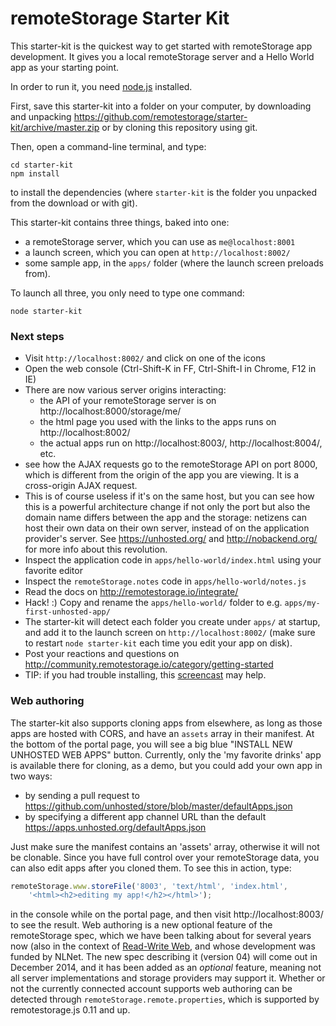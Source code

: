 remoteStorage Starter Kit
=========================

This starter-kit is the quickest way to get started with remoteStorage app
development. It gives you a local remoteStorage server and a Hello World app
as your starting point.

In order to run it, you need
[node.js](http://nodejs.org/download/) installed.

First, save this starter-kit into a folder on your computer, by downloading
and unpacking https://github.com/remotestorage/starter-kit/archive/master.zip
or by cloning this repository using git.

Then, open a command-line terminal, and type:

    cd starter-kit
    npm install
    
to install the dependencies (where `starter-kit` is the folder you unpacked from
the download or with git).

This starter-kit contains three things, baked into one:

  * a remoteStorage server, which you can use as `me@localhost:8001`
  * a launch screen, which you can open at `http://localhost:8002/`
  * some sample app, in the `apps/` folder (where the launch screen preloads from).

To launch all three, you only need to type one command:

    node starter-kit


### Next steps

* Visit `http://localhost:8002/` and click on one of the icons
* Open the web console (Ctrl-Shift-K in FF, Ctrl-Shift-I in Chrome, F12 in IE)
* There are now various server origins interacting:
  * the API of your remoteStorage server is on http://localhost:8000/storage/me/
  * the html page you used with the links to the apps runs on http://localhost:8002/
  * the actual apps run on http://localhost:8003/, http://localhost:8004/, etc.
* see how the AJAX requests go to the remoteStorage API on port 8000, which is different
    from the origin of the app you are viewing. It is a cross-origin AJAX request.
* This is of course useless if it's on the same host, but you can see how this is
    a powerful architecture change if not only the port but also the domain name
    differs between the app and the storage: netizens can host their own data on
    their own server, instead of on the application provider's server. See
    https://unhosted.org/ and http://nobackend.org/ for more info about this revolution.
* Inspect the application code in `apps/hello-world/index.html` using your favorite editor
* Inspect the `remoteStorage.notes` code in `apps/hello-world/notes.js`
* Read the docs on http://remotestorage.io/integrate/
* Hack! :) Copy and rename the `apps/hello-world/` folder to e.g. `apps/my-first-unhosted-app/`
* The starter-kit will detect each folder you create under `apps/` at startup, and add
    it to the launch screen on `http://localhost:8002/` (make sure to restart `node starter-kit`
    each time you edit your app on disk).
* Post your reactions and questions on 
    http://community.remotestorage.io/category/getting-started
* TIP: if you had trouble installing, this [screencast](//www.youtube.com/embed/eGNJRyb5iJs) may help.

### Web authoring

The starter-kit also supports cloning apps from elsewhere, as long as those apps are hosted with CORS,
and have an `assets` array in their manifest. At the bottom of the portal page, you will see a big blue
"INSTALL NEW UNHOSTED WEB APPS" button. Currently, only the 'my favorite drinks' app is available there
for cloning, as a demo, but you could add your own app in two ways:

* by sending a pull request to https://github.com/unhosted/store/blob/master/defaultApps.json
* by specifying a different app channel URL than the default https://apps.unhosted.org/defaultApps.json

Just make sure the manifest contains an 'assets' array, otherwise it will not be clonable. Since you have
full control over your remoteStorage data, you can also edit apps after you cloned them. To see this in
action, type:

````js
remoteStorage.www.storeFile('8003', 'text/html', 'index.html',
    '<html><h2>editing my app!</h2></html>');
````

in the console while on the portal page, and then visit http://localhost:8003/ to see the result. Web authoring
is a new optional feature of the remoteStorage spec, which we have been talking about for several years now (also
in the context of [Read-Write Web](http://www.w3.org/community/rww/), and whose development was funded by NLNet.
The new spec describing it (version 04) will come out in December 2014, and it has been added as an *optional*
feature, meaning not all server implementations and storage providers may support it. Whether or not the currently
connected account supports web authoring can be detected through `remoteStorage.remote.properties`, which is
supported by remotestorage.js 0.11 and up.
